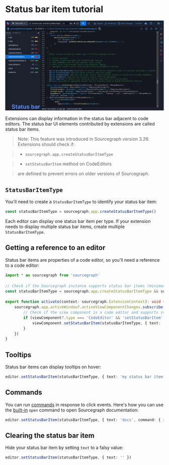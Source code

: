 # Status bar item tutorial

![Status bar](img/status-bar.png)

Extensions can display information in the status bar adjacent to code editors. The status bar UI elements contributed by extensions are called status bar items.

> Note: This feature was introduced in Sourcegraph version 3.26. 
> Extensions should check if:

>   - `sourcegraph.app.createStatusBarItemType`

>   - `setStatusBarItem` method on CodeEditors

> are defined to prevent errors on older versions of Sourcegraph. 


## `StatusBarItemType`

You'll need to create a `StatusBarItemType` to identify your status bar item: 

```ts
const statusBarItemType = sourcegraph.app.createStatusBarItemType()
```

Each editor can display one status bar item per type. If your extension needs to display multiple status bar items, create multiple `StatusBarItemType`.

## Getting a reference to an editor

Status bar items are properties of a code editor, so you'll need a reference to a code editor: 

```ts
import * as sourcegraph from 'sourcegraph'

// Check if the Sourcegraph instance supports status bar items (minimum Sourcegraph version 3.26)
const statusBarItemType = sourcegraph.app.createStatusBarItemType && sourcegraph.app.createStatusBarItemType()

export function activate(context: sourcegraph.ExtensionContext): void {
    sourcegraph.app.activeWindow?.activeViewComponentChanges.subscribe(viewComponent => {
        // Check if the view component is a code editor and supports status bar items.
        if (viewComponent?.type === 'CodeEditor' && 'setStatusBarItem' in viewComponent) {
            viewComponent.setStatusBarItem(statusBarItemType, { text: 'my status bar item' })
        }
    })
}
```

## Tooltips

Status bar items can display tooltips on hover:

```ts
editor.setStatusBarItem(statusBarItemType, { text: 'my status bar item', tooltip: 'my tooltip' })
```

## Commands

You can run [commands](https://unpkg.com/sourcegraph@25.2.0/dist/docs/modules/_sourcegraph_.commands.html) in response to click events. Here's how you can use the [built-in](http://docs.sourcegraph.com/extensions/authoring/builtin_commands#builtin-sourcegraph-extension-commands) `open` command to open Sourcegraph documentation:

```ts
editor.setStatusBarItem(statusBarItemType, { text: 'docs', command: { id: 'open', args: ['https://docs.sourcegraph.com'] } })
```

## Clearing the status bar item

Hide your status bar item by setting `text` to a falsy value:

```ts
editor.setStatusBarItem(statusBarItemType, { text: '' })
```
